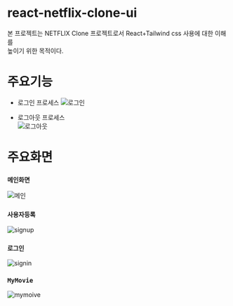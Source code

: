 # react-netflix-clone-ui

본 프로젝트는 NETFLIX Clone 프로젝트로서 React+Tailwind css 사용에 대한 이해를\
높이기 위한 목적이다.

# 주요기능
* 로그인 프로세스
![로그인](https://user-images.githubusercontent.com/39702082/209344796-1b43d1ec-1f4c-4bfa-aeed-d2c752187f09.PNG)

* 로그아웃 프로세스  
![로그아웃](https://user-images.githubusercontent.com/39702082/209344813-43d9d02c-d009-43cd-b2de-fee03fc8d055.PNG)


# 주요화면

### `메인화면`
![메인](https://user-images.githubusercontent.com/39702082/209344873-c1160658-3d7a-46da-8f9b-84da8fa0a9e3.PNG)

### `사용자등록`
![signup](https://user-images.githubusercontent.com/39702082/209344889-4e456572-4652-4f94-98af-2f4eecdee3d1.PNG)

### `로그인`
![signin](https://user-images.githubusercontent.com/39702082/209344917-f9f6bf64-c91b-46cd-a3c3-3474871a17aa.PNG)

### `MyMovie`
![mymoive](https://user-images.githubusercontent.com/39702082/209344928-b9b74568-3b4b-43c8-9696-e9e140630258.PNG)
